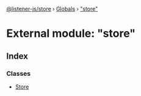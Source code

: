 [@listener-js/store](../README.md) › [Globals](../globals.md) › ["store"](_store_.md)

# External module: "store"

## Index

### Classes

* [Store](../classes/_store_.store.md)
